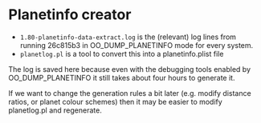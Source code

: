 # Planetinfo creator

* `1.80-planetinfo-data-extract.log` is the (relevant) log lines from
  running 26c815b3 in OO_DUMP_PLANETINFO mode for every system.
* `planetlog.pl` is a tool to convert this into a planetinfo.plist file

The log is saved here because even with the debugging tools enabled by
OO_DUMP_PLANETINFO it still takes about four hours to generate it.

If we want to change the generation rules a bit later (e.g. modify
distance ratios, or planet colour schemes) then it may be easier to
modify planetlog.pl and regenerate.
